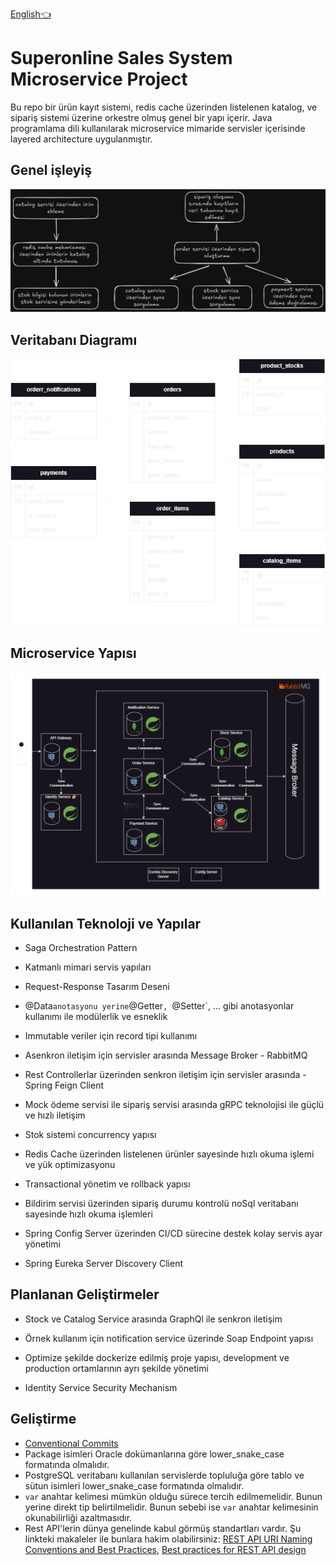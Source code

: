 [English👈](README.en-US.md)

# Superonline Sales System Microservice Project

 Bu repo bir ürün kayıt sistemi, redis cache üzerinden listelenen katalog, ve sipariş sistemi üzerine orkestre olmuş genel bir yapı içerir. Java programlama dili kullanılarak microservice mimaride servisler içerisinde layered architecture uygulanmıştır. 


## Genel işleyiş

![senario.png](docs%2Fsenario.png)

## Veritabanı Diagramı

![sol-microserviceDb.png](docs%2Fsol-microserviceDb.png)

## Microservice Yapısı

![SolMSFlowDiagram.png](docs%2FSolMSFlowDiagram.png)

## Kullanılan Teknoloji ve Yapılar

- Saga Orchestration Pattern

- Katmanlı mimari servis yapıları

- Request-Response Tasarım Deseni

- @Data` anotasyonu yerine `@Getter`, `@Setter`, ... gibi anotasyonlar kullanımı ile modülerlik ve esneklik

- Immutable veriler için record tipi kullanımı

- Asenkron iletişim için servisler arasında Message Broker - RabbitMQ

- Rest Controllerlar üzerinden senkron iletişim için servisler arasında - Spring Feign Client

- Mock ödeme servisi ile sipariş servisi arasında gRPC teknolojisi ile güçlü ve hızlı iletişim

- Stok sistemi concurrency yapısı

- Redis Cache üzerinden listelenen ürünler sayesinde hızlı okuma işlemi ve yük optimizasyonu

- Transactional yönetim ve rollback yapısı

- Bildirim servisi üzerinden sipariş durumu kontrolü noSql veritabanı sayesinde hızlı okuma işlemleri

- Spring Config Server üzerinden CI/CD sürecine destek kolay servis ayar yönetimi

- Spring Eureka Server Discovery Client

## Planlanan Geliştirmeler

- Stock ve Catalog Service arasında GraphQl ile senkron iletişim

- Örnek kullanım için notification service üzerinde Soap Endpoint yapısı

- Optimize şekilde dockerize edilmiş proje yapısı, development ve production ortamlarının ayrı şekilde yönetimi

- Identity Service Security Mechanism


## Geliştirme

- [Conventional Commits](https://gist.github.com/joshbuchea/6f47e86d2510bce28f8e7f42ae84c716)
- Package isimleri Oracle dokümanlarına göre lower_snake_case formatında olmalıdır.
- PostgreSQL veritabanı kullanılan servislerde topluluğa göre tablo ve sütun isimleri lower_snake_case formatında
  olmalıdır.
- `var` anahtar kelimesi mümkün olduğu sürece tercih edilmemelidir. Bunun yerine direkt tip belirtilmelidir. Bunun
  sebebi ise `var` anahtar kelimesinin okunabilirliği azaltmasıdır.
- Rest API'lerin dünya genelinde kabul görmüş standartları vardır. Şu linkteki makaleler ile bunlara hakim
  olabilirsiniz: [REST API URI Naming Conventions and Best Practices](https://restfulapi.net/resource-naming/), [Best practices for REST API design](https://stackoverflow.blog/2020/03/02/best-practices-for-rest-api-design/)